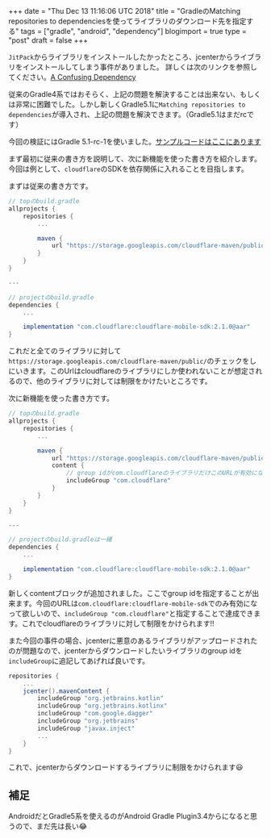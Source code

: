 +++
date = "Thu Dec 13 11:16:06 UTC 2018"
title = "GradleのMatching repositories to dependenciesを使ってライブラリのダウンロード先を指定する"
tags = ["gradle", "android", "dependency"]
blogimport = true
type = "post"
draft = false
+++

`JitPack`からライブラリをインストールしたかったところ、jcenterからライブラリをインストールしてしまう事件がありました。
詳しくは次のリンクを参照してください。[A Confusing Dependency](https://blog.autsoft.hu/a-confusing-dependency/)

従来のGradle4系ではおそらく、上記の問題を解決することは出来ない、もしくは非常に困難でした。しかし新しくGradle5.1に`Matching repositories to dependencies`が導入され、上記の問題を解決できます。（Gradle5.1はまだrcです）

今回の検証にはGradle 5.1-rc-1を使いました。[サンプルコードはここにあります](https://github.com/satoshun-android-example/GradleDependencyMatchingExample)

まず最初に従来の書き方を説明して、次に新機能を使った書き方を紹介します。今回は例として、`cloudflare`のSDKを依存関係に入れることを目指します。

まずは従来の書き方です。

```groovy
// topのbuild.gradle
allprojects {
    repositories {
        ...

        maven {
            url "https://storage.googleapis.com/cloudflare-maven/public/"
        }
    }
}

---

// projectのbuild.gradle
dependencies {
    ...

    implementation "com.cloudflare:cloudflare-mobile-sdk:2.1.0@aar"
}
```

これだと全てのライブラリに対して `https://storage.googleapis.com/cloudflare-maven/public/`のチェックをしにいきます。このUrlはcloudflareのライブラリにしか使われないことが想定されるので、他のライブラリに対しては制限をかけたいところです。

次に新機能を使った書き方です。

```groovy
// topのbuild.gradle
allprojects {
    repositories {
        ...

        maven {
            url "https://storage.googleapis.com/cloudflare-maven/public/"
            content {
                // group idがcom.cloudflareのライブラリだけこのURLが有効になる
                includeGroup "com.cloudflare"
            }
        }
    }
}

---

// projectのbuild.gradleは一緒
dependencies {
    ...

    implementation "com.cloudflare:cloudflare-mobile-sdk:2.1.0@aar"
}
```

新しくcontentブロックが追加されました。ここでgroup idを指定することが出来ます。今回のURLは`com.cloudflare:cloudflare-mobile-sdk`でのみ有効になって欲しいので、`includeGroup "com.cloudflare"`と指定することで達成できます。これでcloudflareのライブラリに対して制限をかけられます!!

また今回の事件の場合、jcenterに悪意のあるライブラリがアップロードされたのが問題なので、jcenterからダウンロードしたいライブラリのgroup idを`includeGroup`に追記してあげれば良いです。

```groovy
repositories {
    ...
    jcenter().mavenContent {
        includeGroup "org.jetbrains.kotlin"
        includeGroup "org.jetbrains.kotlinx"
        includeGroup "com.google.dagger"
        includeGroup "org.jetbrains"
        includeGroup "javax.inject"
        ...
    }
}
```

これで、jcenterからダウンロードするライブラリに制限をかけられます😃

## 補足

AndroidだとGradle5系を使えるのがAndroid Gradle Plugin3.4からになると思うので、まだ先は長い😂
